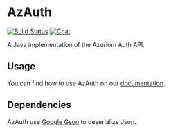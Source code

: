 # AzAuth

[![Build Status](https://img.shields.io/travis/Azuriom/AzAuth/master?style=flat-square)](https://travis-ci.org/Azuriom/AzAuth)
[![Chat](https://img.shields.io/discord/625774284823986183?color=7289da&label=Discord&logo=discord&logoColor=fff&style=flat-square)](https://azuriom.com/discord)

A Java implementation of the Azuriom Auth API.

## Usage

You can find how to use AzAuth on our [documentation](https://azuriom.com/docs/auth-api).

## Dependencies

AzAuth use [Google Gson](https://github.com/google/gson) to deserialize Json.
